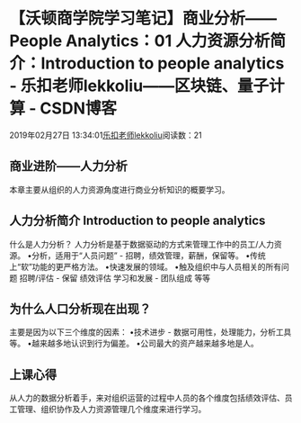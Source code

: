 
# 【沃顿商学院学习笔记】商业分析——People Analytics：01 人力资源分析简介：Introduction to people analytics - 乐扣老师lekkoliu——区块链、量子计算 - CSDN博客

2019年02月27日 13:34:01[乐扣老师lekkoliu](https://me.csdn.net/lsttoy)阅读数：21



## 商业进阶——人力分析
本章主要从组织的人力资源角度进行商业分析知识的概要学习。
## 人力分析简介 Introduction to people analytics
什么是人力分析？
人力分析是基于数据驱动的方式来管理工作中的员工/人力资源。
•分析，适用于“人员问题” - 招聘，绩效管理，薪酬，保留等。
•传统上“软”功能的更严格方法。
•快速发展的领域。
•触及组织中与人员相关的所有问题
招聘/评估 - 保留
绩效评估
学习和发展 - 团队组成
等等
## 为什么人口分析现在出现？
主要是因为以下三个维度的因素：
•技术进步 - 数据可用性，处理能力，分析工具等。
•越来越多地认识到行为偏差。
•公司最大的资产越来越多地是人。
## 上课心得
从人力的数据分析着手，来对组织运营的过程中人员的各个维度包括绩效评估、员工管理、组织协作及人力资源管理几个维度来进行学习。

